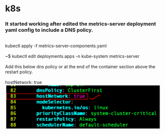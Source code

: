 # k8s
<h3>It started working after edited the metrics-server deployment yaml config to include a DNS policy.</h3>
<br>kubectl apply -f metrics-server-components.yaml</br>
<br> ~$ kubectl edit deployments.apps -n kube-system metrics-server</br>
<br>Add this below dns policy or at the end of the container section above the restart policy.</br>
<br>hostNetwork: true</br>
<img src="./add-line.png">

